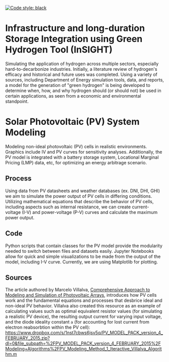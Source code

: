 [![Code style: black](https://img.shields.io/badge/code%20style-black-000000.svg)](https://github.com/psf/black)

# Infrastructure and long-duration Storage Integration using Green Hydrogen Tool (InSIGHT)
Simulating the application of hydrogen across multiple sectors, especially hard-to-decarbonize industries. Initially, a literature review of hydrogen's efficacy and historical and future uses was completed. Using a variety of sources, including Department of Energy simulation tools, data, and reports, a model for the generation of "green hydrogen" is being developed to determine when, how, and why hydrogen should (or should not) be used in certain applications, as seen from a economic and environmental standpoint.

# Solar Photovoltaic (PV) System Modeling
Modeling non-ideal photovoltaic (PV) cells in realistic environments. Graphics include IV and PV curves for sensitivity analyses. Additionally, the PV model is integrated with a battery storage system, Locational Marginal Pricing (LMP) data, etc, for optimizing an energy arbitrage scenario.

## Process
Using data from PV datasheets and weather databases (ex. DNI, DHI, GHI) we aim to simulate the power output of PV cells in differing conditions. Utilizing mathematical equations that describe the behavior of PV cells, including aspects such as internal resistance, we can create current-voltage (I-V) and power-voltage (P-V) curves and calculate the maximum power output.

## Code
Python scripts that contain classes for the PV model provide the modularity needed to switch between files and datasets easily. Jupyter Notebooks allow for quick and simple visualizations to be made from the output of the model, including I-V curve. Currently, we are using Matplotlib for plotting.

## Sources
The article authored by Marcelo Villalva, [Comprehensive Approach to Modeling and Simulation of Photovoltaic Arrays](10.1109/TPEL.2009.2013862), introduces how PV cells work and the fundamental equations and processes that desbrice ideal and non-ideal PV behavior.
Villalva also created this resource as an example of calculating values such as optimal equivalent resistor values (for simulating a realistic PV device), the resulting output current for varying input voltage, and the diode ideality constant `a` (for accounting for lost current from electron reabsorbtion within the PV cell): https://www.dropbox.com/s/1nst7cbws6jsv5q/PV_MODEL_PACK_version_4_FEBRUARY_2015.zip?dl=0&file_subpath=%2FPV_MODEL_PACK_version_4_FEBRUARY_2015%2FModeling+Algorithms%2FPV_Modeling_Method_1_Iteractive_Villalva_Algorithm.m
